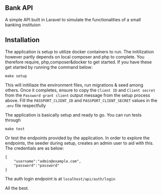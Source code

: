## Bank API

A simple API built in Laravel to simulate the functionalities of a small banking instituion


## Installation
The application is setup to utilize docker containers to run. The initilization however partly depends on local composer and php to complete.
You therefore require, php,composer&docker to get started.
If you have these get started by running the command below:

```
make setup

```

This will initiliaze the environment files, run migrations & seed among others.
Once it completes, ensure to copy the `Client ID` and `Client secret` from the `Password grant client` output message from the setup process above. Fill the `PASSPORT_CLIENT_ID` and `PASSPORT_CLIENT_SECRET` values in the  `.env` file  respectfully

The application is basically setup and ready to go. You can run tests through

```
make test

```

Or test the endpoints provided by the application. 
In order to explore the endpoints, the seeder during setup, creates an admin user to aid with this.
The credentials are as below:

```
{
	"username":"admin@example.com",
	"password":"password"
}

```
The auth login endpoint is at `localhost/api/auth/login`

All the best.